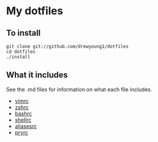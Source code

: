 # My dotfiles

## To install
```shell
git clone git://github.com/drewyoung1/dotfiles
cd dotfiles
./install
```

## What it includes

See the .md files for information on what each file includes.
+ [vimrc](//github.com/drewyoung1/dotfiles/blob/master/vimrc.md)
+ [zshrc](//github.com/drewyoung1/dotfiles/blob/master/vimrc.md)
+ [bashrc](//github.com/drewyoung1/dotfiles/blob/master/vimrc.md)
+ [shellrc](//github.com/drewyoung1/dotfiles/blob/master/vimrc.md)
+ [aliasesrc](//github.com/drewyoung1/dotfiles/blob/master/vimrc.md)
+ [pryrc](//github.com/drewyoung1/dotfiles/blob/master/vimrc.md)

